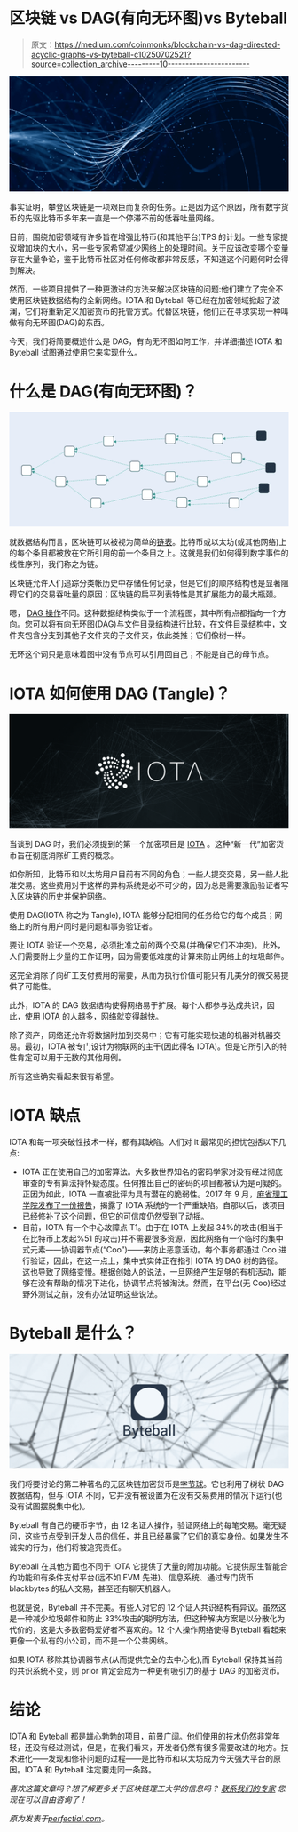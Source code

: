# 区块链 vs DAG(有向无环图)vs Byteball

> 原文：<https://medium.com/coinmonks/blockchain-vs-dag-directed-acyclic-graphs-vs-byteball-c10250702521?source=collection_archive---------10----------------------->

![](img/01b00cd7422393e13ef91f69501933a5.png)

事实证明，攀登区块链是一项艰巨而复杂的任务。正是因为这个原因，所有数字货币的先驱比特币多年来一直是一个停滞不前的低吞吐量网络。

目前，围绕加密领域有许多旨在增强比特币(和其他平台)TPS 的计划。一些专家提议增加块的大小，另一些专家希望减少网络上的处理时间。关于应该改变哪个变量存在大量争论，鉴于比特币社区对任何修改都非常反感，不知道这个问题何时会得到解决。

然而，一些项目提供了一种更激进的方法来解决区块链的问题:他们建立了完全不使用区块链数据结构的全新网络。IOTA 和 Byteball 等已经在加密领域掀起了波澜，它们将重新定义加密货币的托管方式。代替区块链，他们正在寻求实现一种叫做有向无环图(DAG)的东西。

今天，我们将简要概述什么是 DAG，有向无环图如何工作，并详细描述 IOTA 和 Byteball 试图通过使用它来实现什么。

# 什么是 DAG(有向无环图)？

![](img/3f926d7a5a8bd4dc50276caebfa80298.png)

就数据结构而言，区块链可以被视为简单的[链表](https://www.geeksforgeeks.org/linked-list-set-1-introduction/)。比特币或以太坊(或其他网络)上的每个条目都被放在它所引用的前一个条目之上。这就是我们如何得到数字事件的线性序列，我们称之为链。

区块链允许人们追踪分类帐历史中存储任何记录，但是它们的顺序结构也是显著阻碍它们的交易吞吐量的原因；区块链的扁平列表特性是其扩展能力的最大瓶颈。

嗯， [DAG 操作](https://en.wikipedia.org/wiki/Directed_acyclic_graph)不同。这种数据结构类似于一个流程图，其中所有点都指向一个方向。您可以将有向无环图(DAG)与文件目录结构进行比较，在文件目录结构中，文件夹包含分支到其他子文件夹的子文件夹，依此类推；它们像树一样。

无环这个词只是意味着图中没有节点可以引用回自己；不能是自己的母节点。

# IOTA 如何使用 DAG (Tangle)？

![](img/7c4c3e5ba11424992d342a6b841c1fec.png)

当谈到 DAG 时，我们必须提到的第一个加密项目是 [IOTA](https://iota.org/) 。这种“新一代”加密货币旨在彻底消除矿工费的概念。

如你所知，比特币和以太坊用户目前有不同的角色；一些人提交交易，另一些人批准交易。这些费用对于这样的异构系统是必不可少的，因为总是需要激励验证者写入区块链的历史并保护网络。

使用 DAG(IOTA 称之为 Tangle), IOTA 能够分配相同的任务给它的每个成员；网络上的所有用户同时是问题和事务验证者。

要让 IOTA 验证一个交易，必须批准之前的两个交易(并确保它们不冲突)。此外，人们需要附上少量的工作证明，因为需要低难度的计算来防止网络上的垃圾邮件。

这完全消除了向矿工支付费用的需要，从而为执行价值可能只有几美分的微交易提供了可能性。

此外，IOTA 的 DAG 数据结构使得网络易于扩展。每个人都参与达成共识，因此，使用 IOTA 的人越多，网络就变得越快。

除了资产，网络还允许将数据附加到交易中；它有可能实现快速的机器对机器交易。最初，IOTA 被专门设计为物联网的主干(因此得名 IOTA)。但是它所引入的特性肯定可以用于无数的其他用例。

所有这些确实看起来很有希望。

# IOTA 缺点

IOTA 和每一项突破性技术一样，都有其缺陷。人们对 it 最常见的担忧包括以下几点:

*   IOTA 正在使用自己的加密算法。大多数世界知名的密码学家对没有经过彻底审查的专有算法持怀疑态度。任何推出自己的密码的项目都被认为是可疑的。正因为如此，IOTA 一直被批评为具有潜在的脆弱性。2017 年 9 月，[麻省理工学院发布了一份报告](https://github.com/mit-dci/tangled-curl/blob/master/vuln-iota.md)，揭露了 IOTA 系统的一个严重缺陷。自那以后，该项目已经修补了这个问题，但它的可信度仍然受到了动摇。
*   目前，IOTA 有一个中心故障点 T1。由于在 IOTA 上发起 34%的攻击(相当于在比特币上发起%51 的攻击)并不需要很多资源，因此网络有一个临时的集中式元素——协调器节点(“Coo”)——来防止恶意活动。每个事务都通过 Coo 进行验证，因此，在这一点上，集中式实体正在指引 IOTA 的 DAG 树的路径。这也导致了网络变慢。根据创始人的说法，一旦网络产生足够的有机活动，能够在没有帮助的情况下进化，协调节点将被淘汰。然而，在平台(无 Coo)经过野外测试之前，没有办法证明这些说法。

# Byteball 是什么？

![](img/8dabac30df232f1d2bd0ad9807c4a2e4.png)

我们将要讨论的第二种著名的无区块链加密货币是[字节球](https://byteball.org/)。它也利用了树状 DAG 数据结构，但与 IOTA 不同，它并没有被设置为在没有交易费用的情况下运行(也没有试图摆脱集中化)。

Byteball 有自己的硬币字节，由 12 名证人操作，验证网络上的每笔交易。毫无疑问，这些节点受到开发人员的信任，并且已经暴露了它们的真实身份。如果发生不诚实的行为，他们将被追究责任。

Byteball 在其他方面也不同于 IOTA 它提供了大量的附加功能。它提供原生智能合约功能和有条件支付平台(远不如 EVM 先进)、信息系统、通过专门货币 blackbytes 的私人交易，甚至还有聊天机器人。

也就是说，Byteball 并不完美。有些人对它的 12 个证人共识结构有异议。虽然这是一种减少垃圾邮件和防止 33%攻击的聪明方法，但这种解决方案是以分散化为代价的，这是大多数密码爱好者不喜欢的。12 个人操作网络使得 Byteball 看起来更像一个私有的小公司，而不是一个公共网络。

如果 IOTA 移除其协调器节点(从而提供完全的去中心化),而 Byteball 保持其当前的共识系统不变，则 prior 肯定会成为一种更有吸引力的基于 DAG 的加密货币。

# 结论

IOTA 和 Byteball 都是雄心勃勃的项目，前景广阔。他们使用的技术仍然非常年轻，还没有经过测试，但是，在我们看来，开发者仍然有很多需要改进的地方。技术进化——发现和修补问题的过程——是比特币和以太坊成为今天强大平台的原因。IOTA 和 Byteball 注定要走同一条路。

*喜欢这篇文章吗？想了解更多关于区块链理工大学的信息吗？* [*联系我们的专家*](https://perfectial.com/contact-us/) *您现在可以自由咨询了！*

*原为发表于*[*perfectial.com*](https://perfectial.com/blog/dag-vs-blockchain/)*。*